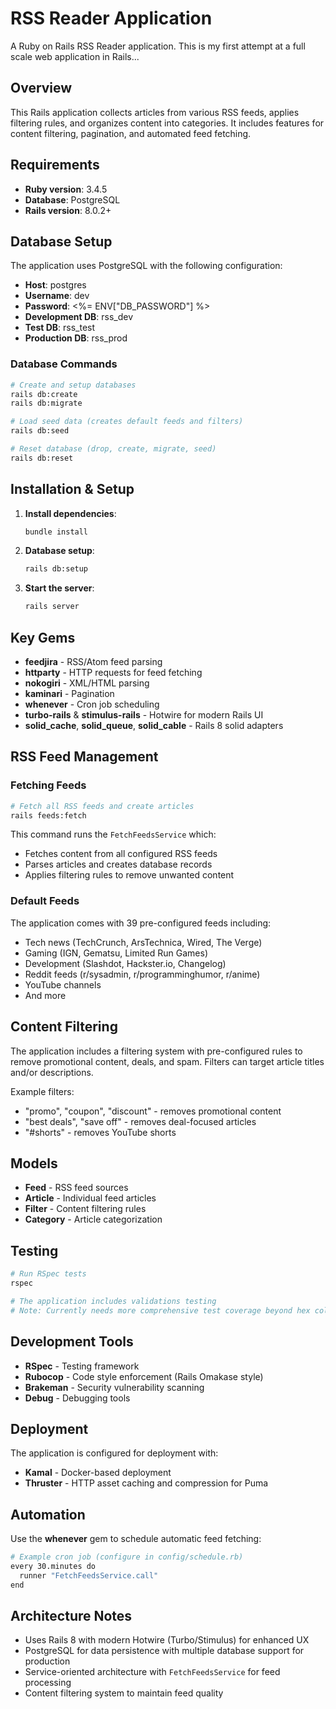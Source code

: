 # RSS Reader Application

A Ruby on Rails RSS Reader application.
This is my first attempt at a full scale web application in Rails...

## Overview

This Rails application collects articles from various RSS feeds, applies filtering rules, and organizes content into categories. It includes features for content filtering, pagination, and automated feed fetching.

## Requirements

- **Ruby version**: 3.4.5
- **Database**: PostgreSQL
- **Rails version**: 8.0.2+

## Database Setup

The application uses PostgreSQL with the following configuration:
- **Host**: postgres
- **Username**: dev  
- **Password**: <%= ENV["DB_PASSWORD"] %>
- **Development DB**: rss_dev
- **Test DB**: rss_test
- **Production DB**: rss_prod

### Database Commands

```bash
# Create and setup databases
rails db:create
rails db:migrate

# Load seed data (creates default feeds and filters)
rails db:seed

# Reset database (drop, create, migrate, seed)
rails db:reset
```

## Installation & Setup

1. **Install dependencies**:
   ```bash
   bundle install
   ```

2. **Database setup**:
   ```bash
   rails db:setup
   ```

3. **Start the server**:
   ```bash
   rails server
   ```

## Key Gems

- **feedjira** - RSS/Atom feed parsing
- **httparty** - HTTP requests for feed fetching
- **nokogiri** - XML/HTML parsing
- **kaminari** - Pagination
- **whenever** - Cron job scheduling
- **turbo-rails** & **stimulus-rails** - Hotwire for modern Rails UI
- **solid_cache**, **solid_queue**, **solid_cable** - Rails 8 solid adapters

## RSS Feed Management

### Fetching Feeds

```bash
# Fetch all RSS feeds and create articles
rails feeds:fetch
```

This command runs the `FetchFeedsService` which:
- Fetches content from all configured RSS feeds
- Parses articles and creates database records
- Applies filtering rules to remove unwanted content

### Default Feeds

The application comes with 39 pre-configured feeds including:
- Tech news (TechCrunch, ArsTechnica, Wired, The Verge)
- Gaming (IGN, Gematsu, Limited Run Games)
- Development (Slashdot, Hackster.io, Changelog)
- Reddit feeds (r/sysadmin, r/programminghumor, r/anime)
- YouTube channels
- And more

## Content Filtering

The application includes a filtering system with pre-configured rules to remove promotional content, deals, and spam. Filters can target article titles and/or descriptions.

Example filters:
- "promo", "coupon", "discount" - removes promotional content
- "best deals", "save off" - removes deal-focused articles
- "#shorts" - removes YouTube shorts

## Models

- **Feed** - RSS feed sources
- **Article** - Individual feed articles
- **Filter** - Content filtering rules
- **Category** - Article categorization

## Testing

```bash
# Run RSpec tests
rspec

# The application includes validations testing
# Note: Currently needs more comprehensive test coverage beyond hex color validations
```

## Development Tools

- **RSpec** - Testing framework
- **Rubocop** - Code style enforcement (Rails Omakase style)
- **Brakeman** - Security vulnerability scanning
- **Debug** - Debugging tools

## Deployment

The application is configured for deployment with:
- **Kamal** - Docker-based deployment
- **Thruster** - HTTP asset caching and compression for Puma

## Automation

Use the **whenever** gem to schedule automatic feed fetching:

```bash
# Example cron job (configure in config/schedule.rb)
every 30.minutes do
  runner "FetchFeedsService.call"
end
```

## Architecture Notes

- Uses Rails 8 with modern Hotwire (Turbo/Stimulus) for enhanced UX
- PostgreSQL for data persistence with multiple database support for production
- Service-oriented architecture with `FetchFeedsService` for feed processing
- Content filtering system to maintain feed quality